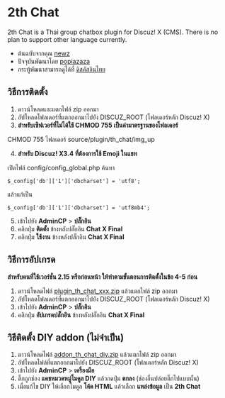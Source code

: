 # 2th Chat

2th Chat is a Thai group chatbox plugin for Discuz! X (CMS). There is no plan to support other language currently.

  - ต้นฉบับจากคุณ [newz](https://github.com/newz/2thchat)
  - ปัจจุบันพัฒนาโดย [popiazaza](https://github.com/popiazaza/2thchat)
  - กระทู้พัฒนาสามารถดูได้ที่ [ดิสคัสอินไทย](https://www.discuz.in.th/thread/5/1/1/)

## วิธีการติดตั้ง

1. ดาวน์โหลดและแตกไฟล์ zip ออกมา
2. อัปโหลดโฟลเดอร์ที่แตกออกมาไปยัง DISCUZ_ROOT (โฟลเดอร์หลัก Discuz! X)
3. **สำหรับเซิฟเวอร์ที่ไม่ได้ใช้ CHMOD 755 เป็นค่ามาตรฐานของโฟลเดอร์**

CHMOD 755 ไฟลเดอร์ source/plugin/th_chat/img_up

4. **สำหรับ Discuz! X3.4 ที่ต้องการใช้ Emoji ในแชท**

เปิดไฟล์ config/config_global.php
ค้นหา
```
$_config['db']['1']['dbcharset'] = 'utf8';
```

แล้วแก้เป็น
```
$_config['db']['1']['dbcharset'] = 'utf8mb4';
```

5. เข้าไปยัง **AdminCP** > **ปลั๊กอิน**
6. คลิกปุ่ม **ติดตั้ง** ข้างหลังปลั๊กอิน **Chat X Final**
7. คลิกปุ่ม **ใช้งาน** ข้างหลังปลั๊กอิน **Chat X Final**

## วิธีการอัปเกรด

**สำหรับคนที่ใช้เวอร์ชั่น 2.15 หรือก่อนหน้า ให้ทำตามขั้นตอนการติดตั้งในข้อ 4-5 ก่อน**
1. ดาวน์โหลดไฟล์ [plugin_th_chat_xxx.zip](https://github.com/popiazaza/2thchat/releases/) แล้วแตกไฟล์ zip ออกมา
2. อัปโหลดโฟลเดอร์ที่แตกออกมาไปยัง DISCUZ_ROOT (โฟลเดอร์หลัก Discuz! X)
3. เข้าไปยัง **AdminCP** > **ปลั๊กอิน**
4. คลิกปุ่ม **อัปเกรดปลั๊กอิน** ข้างหลังปลั๊กอิน **Chat X Final**


## วิธีติดตั้ง DIY addon (ไม่จำเป็น)

1. ดาวน์โหลดไฟล์ [addon_th_chat_diy.zip](https://github.com/popiazaza/2thchat/releases/) แล้วแตกไฟล์ zip ออกมา
2. อัปโหลดไฟล์ที่แตกออกมาไปยัง DISCUZ_ROOT (โฟลเดอร์หลัก Discuz! X)
3. เข้าไปยัง **AdminCP** > **เครื่องมือ**
4. ติ๊กถูกช่อง **แคชหมวดหมู่โมดูล DIY** แล้วกดปุ่ม **ตกลง** (ช่องอื่นปล่อยติ๊กไปแบบนั้น)
5. เมื่อแก้ไข DIY ให้เลือกโมดูล **โค้ด HTML** แล้วเลือก **แหล่งข้อมูล** เป็น **2th Chat**
